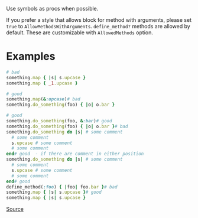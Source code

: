 
Use symbols as procs when possible.

If you prefer a style that allows block for method with arguments,
please set `true` to `AllowMethodsWithArguments`.
`define_method?` methods are allowed by default.
These are customizable with `AllowedMethods` option.

# Examples

```ruby
# bad
something.map { |s| s.upcase }
something.map { _1.upcase }

# good
something.map(&:upcase)# bad
something.do_something(foo) { |o| o.bar }

# good
something.do_something(foo, &:bar)# good
something.do_something(foo) { |o| o.bar }# bad
something.do_something do |s| # some comment
  # some comment
  s.upcase # some comment
  # some comment
end# good  - if there are comment in either position
something.do_something do |s| # some comment
  # some comment
  s.upcase # some comment
  # some comment
end# good
define_method(:foo) { |foo| foo.bar }# bad
something.map { |s| s.upcase }# good
something.map { |s| s.upcase }
```

[Source](http://www.rubydoc.info/gems/rubocop/RuboCop/Cop/Style/SymbolProc)